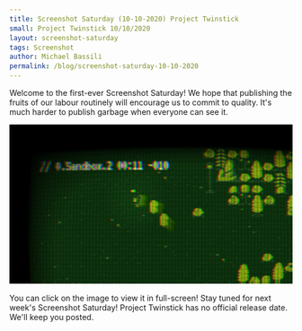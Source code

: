 ```yaml
---
title: Screenshot Saturday (10-10-2020) Project Twinstick
small: Project Twinstick 10/10/2020
layout: screenshot-saturday
tags: Screenshot
author: Michael Bassili
permalink: /blog/screenshot-saturday-10-10-2020
---
```


Welcome to the first-ever Screenshot Saturday! We hope that publishing the fruits of our labour routinely will encourage us to commit to quality. It's much harder to publish garbage when everyone can see it.

<a href="/assets/games/project-twinstick/screenshot-saturday-10-10-2020.png"><img src="/assets/games/project-twinstick/screenshot-saturday-10-10-2020.png" /></a>

You can click on the image to view it in full-screen! Stay tuned for next week's Screenshot Saturday! Project Twinstick has no official release date. We'll keep you posted.
